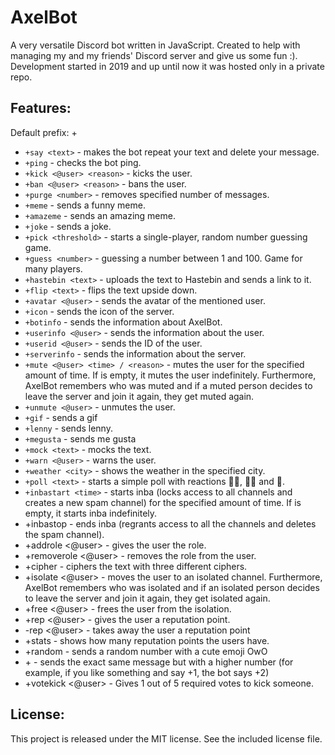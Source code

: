 # AxelBot
A very versatile Discord bot written in JavaScript. Created to help with managing my and my friends' Discord server and give us some fun :). Development started in 2019 and up until now it was hosted only in a private repo.

## Features:
Default prefix: +
- `+say <text>` - makes the bot repeat your text and delete your message.
- `+ping` - checks the bot ping.
- `+kick <@user> <reason>` - kicks the user.
- `+ban <@user> <reason>` - bans the user.
- `+purge <number>` - removes specified number of messages.
- `+meme` - sends a funny meme.
- `+amazeme` - sends an amazing meme.
- `+joke` - sends a joke.
- `+pick <threshold>` - starts a single-player, random number guessing game.
- `+guess <number>` - guessing a number between 1 and 100. Game for many players.
- `+hastebin <text>` - uploads the text to Hastebin and sends a link to it.
- `+flip <text>` - flips the text upside down.
- `+avatar <@user>` - sends the avatar of the mentioned user.
- `+icon` - sends the icon of the server.
- `+botinfo` - sends the information about AxelBot.
- `+userinfo <@user>` - sends the information about the user.
- `+userid <@user>` - sends the ID of the user.
- `+serverinfo` - sends the information about the server.
- `+mute <@user> <time> / <reason>` - mutes the user for the specified amount of time. If <time> is empty, it mutes the user indefinitely. Furthermore, AxelBot remembers who was muted and if a muted person decides to leave the server and join it again, they get muted again.
- `+unmute <@user>` - unmutes the user.
- `+gif` - sends a gif
- `+lenny` - sends lenny.
- `+megusta` - sends me gusta
- `+mock <text>` - mocks the text.
- `+warn <@user>` - warns the user.
- `+weather <city>` - shows the weather in the specified city.
- `+poll <text>` - starts a simple poll with reactions 👍🏻, 👎🏻 and 🤷.
- `+inbastart <time>` - starts inba (locks access to all channels and creates a new spam channel) for the specified amount of time. If <time> is empty, it starts inba indefinitely.
- +inbastop - ends inba (regrants access to all the channels and deletes the spam channel).
- +addrole <@user> <role> - gives the user the role.
- +removerole <@user> <role> - removes the role from the user.
- +cipher <number> <text> - ciphers the text with three different ciphers.
- +isolate <@user> - moves the user to an isolated channel. Furthermore, AxelBot remembers who was isolated and if an isolated person decides to leave the server and join it again, they get isolated again.
- +free <@user> - frees the user from the isolation.
- +rep <@user> - gives the user a reputation point.
- -rep <@user> - takes away the user a reputation point
- +stats - shows how many reputation points the users have.
- +random - sends a random number with a cute emoji OwO
- +<number> - sends the exact same message but with a higher number (for example, if you like something and say +1, the bot says +2)
- +votekick <@user> - Gives 1 out of 5 required votes to kick someone.

## License:
This project is released under the MIT license. See the included license file.
